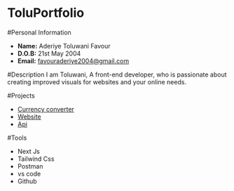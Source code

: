# ToluPortfolio
#Personal Information
- **Name:** Aderiye Toluwani Favour
- **D.O.B:** 21st May 2004
- **Email:** favouraderiye2004@gmail.com

#Description
I am Toluwani, A front-end developer, who is passionate about creating improved visuals for websites and your online needs.

#Projects
- [Currency converter](https://github.com/Risky750/currencyconverter)
- [Website](https://github.com/Risky750/CraftmyWeb) 
- [Api](https://github.com/Risky750/weather-forcast)

#Tools
- Next Js
- Tailwind Css
- Postman
- vs code
- Github


